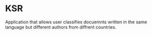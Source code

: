 # KSR
Application that allows user classifies docuemnts written in the same language but different authors from diffrent countries. 
